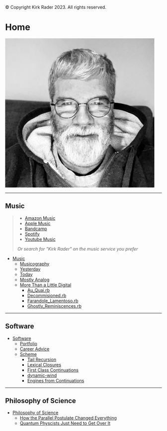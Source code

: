 &copy; Copyright Kirk Rader 2023. All rights reserved.

# Home

![Kirk Rader](kirk.png)

---

## Music

> - [Amazon Music](amazon.md)
> - [Apple Music](apple.md)
> - [Bandcamp](bandcamp.md)
> - [Spotify](spotify.md)
> - [Youtube Music](youtube.md)
>
> _Or search for "Kirk Rader" on the music service you prefer_

- [Music](music/music.md)
  - [Musicography](music/musicography/musicography.md)
  - [Yesterday](music/yesterday.md)
  - [Today](music/today.md)
  - [Mostly Analog](music/analog.md)
  - [More Than a Little Digital](music/digital.md)
    - [Au_Quai.rb](music/sonicpi/Au_Quai.md)
    - [Decommisioned.rb](music/sonicpi/Decommisioned.md)
    - [Farandole_Lamentoso.rb](music/sonicpi/Farandole_Lamentoso.md)
    - [Ghostly_Reminiscences.rb](music/sonicpi/Ghostly_Reminiscences.md)

---

## Software

- [Software](software/software.md)
  - [Portfolio](https://github.com/parasaurolophus)
  - [Career Advice](software/advice.md)
  - [Scheme](software/scheme/scheme.md)
    - [Tail Recursion](software/scheme/tail-recursion.md)
    - [Lexical Closures](software/scheme/lexical-closures.md)
    - [First Class Continuations](software/scheme/call-cc.md)
    - [dynamic-wind](software/scheme/dynamic-wind.md)
    - [Engines from Continuations](software/scheme/engines.md)

---

## Philosophy of Science

- [Philosophy of Science](philosophy/philosophy.md)
  - [How the Parallel Postulate Changed Everything](philosophy/computability.md)
  - [Quantum Physcists Just Need to Get Over It](philosophy/quanta.md)
